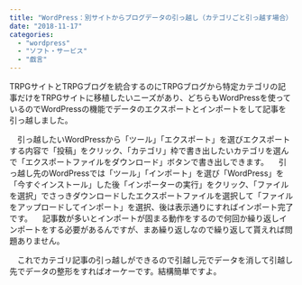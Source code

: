 ```yaml
---
title: "WordPress：別サイトからブログデータの引っ越し（カテゴリごと引っ越す場合）"
date: "2018-11-17"
categories: 
  - "wordpress"
  - "ソフト・サービス"
  - "戯言"
---
```


TRPGサイトとTRPGブログを統合するのにTRPGブログから特定カテゴリの記事だけをTRPGサイトに移植したいニーズがあり、どちらもWordPressを使っているのでWordPressの機能でデータのエクスポートとインポートをして記事を引っ越しました。

　引っ越したいWordPressから「ツール」「エクスポート」を選びエクスポートする内容で「投稿」をクリック、「カテゴリ」枠で書き出したいカテゴリを選んで「エクスポートファイルをダウンロード」ボタンで書き出しできます。 　引っ越し先のWordPressでは「ツール」「インポート」を選び「WordPress」を「今すぐインストール」した後「インポーターの実行」をクリック、「ファイルを選択」でさっきダウンロードしたエクスポートファイルを選択して「ファイルをアップロードしてインポート」を選択、後は表示通りにすればインポート完了です。 　記事数が多いとインポートが固まる動作をするので何回か繰り返しインポートをする必要があるんですが、まあ繰り返しなので繰り返して貰えれば問題ありません。

　これでカテゴリ記事の引っ越しができるので引越し元でデータを消して引越し先でデータの整形をすればオーケーです。結構簡単ですよ。
